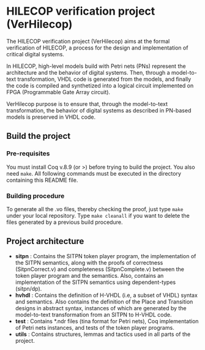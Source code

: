 # HILECOP verification project (VerHilecop)

The HILECOP verification project (VerHilecop) aims at the
formal verification of HILECOP, a process for the design and
implementation of critical digital systems.

In HILECOP, high-level models build with Petri nets (PNs) represent
the architecture and the behavior of digital systems.
Then, through a model-to-text transformation, VHDL code is generated 
from the models, and finally the code is compiled and synthetized
into a logical circuit implemented on FPGA (Programmable Gate Array circuit).

VerHilecop purpose is to ensure that, through the model-to-text
transformation, the behavior of digital systems as described in 
PN-based models is preserved in VHDL code.

## Build the project

### Pre-requisites

You must install Coq v.8.9 (or >) before trying to build the project.
You also need `make`. 
All following commands must be executed in the directory containing 
this README file.

### Building procedure

To generate all the .vo files, thereby checking the proof, just type `make`
under your local repository. Type `make cleanall` if you want to delete the files
generated by a previous build procedure.

## Project architecture

- **sitpn** : Contains the SITPN token player program, the implementation of
              the SITPN semantics, along with the proofs of correctness (SitpnCorrect.v)
              and completeness (SitpnComplete.v) between the token player program
              and the semantics. Also, contains an implementation of the SITPN semantics using 
              dependent-types (sitpn/dp).
- **hvhdl** : Contains the definition of H-VHDL (i.e, a subset of VHDL) syntax and
  	      semantics. Also contains the definition of the Place and Transition
	      designs in abstract syntax, instances of which are generated by the
	      model-to-text transformation from an SITPN to H-VHDL code.
- **test**  : Contains *.ndr files (tina format for Petri nets), Coq implementation
              of Petri nets instances, and tests of the token player programs.
- **utils** : Contains structures, lemmas and tactics used
  	      in all parts of the project.
